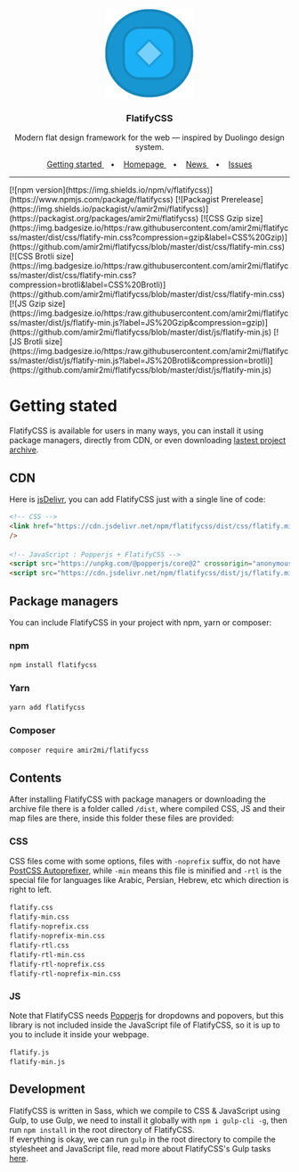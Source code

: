 <p align="center">
  <a target="_blank" href="https://amir2mi.github.io/flatifycss/">
    <img src="https://raw.githubusercontent.com/amir2mi/flatifycss/master/website/static/img/logo.gif" alt="FlatifyCSS" width="160" height="160">
  </a>
</p>

<h3 align="center">FlatifyCSS</h3>

<p align="center">
  Modern flat design framework for the web — inspired by Duolingo design system.
</p>

<p align="center">
  <a target="_blank" href="https://amir2mi.github.io/flatifycss/docs/intro">
    Getting started
  </a>
&nbsp;&nbsp;&nbsp;•&nbsp;&nbsp;&nbsp;   
  <a target="_blank" href="https://amir2mi.github.io/flatifycss/">
    Homepage
  </a>
&nbsp;&nbsp;&nbsp;•&nbsp;&nbsp;&nbsp;   
  <a target="_blank" href="https://amir2mi.github.io/flatifycss/blog">
    News
  </a>
&nbsp;&nbsp;&nbsp;•&nbsp;&nbsp;&nbsp;   
  <a target="_blank" href="https://github.com/amir2mi/flatifycss/issues">
    Issues
  </a>
</p>

<hr>
[![npm version](https://img.shields.io/npm/v/flatifycss)](https://www.npmjs.com/package/flatifycss)
[![Packagist Prerelease](https://img.shields.io/packagist/v/amir2mi/flatifycss)](https://packagist.org/packages/amir2mi/flatifycss)
[![CSS Gzip size](https://img.badgesize.io/https:/raw.githubusercontent.com/amir2mi/flatifycss/master/dist/css/flatify-min.css?compression=gzip&label=CSS%20Gzip)](https://github.com/amir2mi/flatifycss/blob/master/dist/css/flatify-min.css)
[![CSS Brotli size](https://img.badgesize.io/https:/raw.githubusercontent.com/amir2mi/flatifycss/master/dist/css/flatify-min.css?compression=brotli&label=CSS%20Brotli)](https://github.com/amir2mi/flatifycss/blob/master/dist/css/flatify-min.css)
[![JS Gzip size](https://img.badgesize.io/https:/raw.githubusercontent.com/amir2mi/flatifycss/master/dist/js/flatify-min.js?label=JS%20Gzip&compression=gzip)](https://github.com/amir2mi/flatifycss/blob/master/dist/js/flatify-min.js)
[![JS Brotli size](https://img.badgesize.io/https:/raw.githubusercontent.com/amir2mi/flatifycss/master/dist/js/flatify-min.js?label=JS%20Brotli&compression=brotli)](https://github.com/amir2mi/flatifycss/blob/master/dist/js/flatify-min.js)

# Getting stated

FlatifyCSS is available for users in many ways, you can install it using package managers, directly from CDN, or even downloading [lastest project archive](https://github.com/amir2mi/flatifycss/archive/master.zip).

## CDN

Here is [jsDelivr](https://www.jsdelivr.com/), you can add FlatifyCSS just with a single line of code:

```html
<!-- CSS -->
<link href="https://cdn.jsdelivr.net/npm/flatifycss/dist/css/flatify.min.css" rel="stylesheet" crossorigin="anonymous"
/>

<!-- JavaScript : Popperjs + FlatifyCSS -->
<script src="https://unpkg.com/@popperjs/core@2" crossorigin="anonymous"></script>
<script src="https://cdn.jsdelivr.net/npm/flatifycss/dist/js/flatify.min.js" crossorigin="anonymous"></script>
```

## Package managers

You can include FlatifyCSS in your project with npm, yarn or composer:

### npm

```bash
npm install flatifycss
```

### Yarn

```bash
yarn add flatifycss
```

### Composer

```bash
composer require amir2mi/flatifycss
```

## Contents

After installing FlatifyCSS with package managers or downloading the archive file there is a folder called `/dist`, where compiled CSS, JS and their map files are there, inside this folder these files are provided:

### CSS

CSS files come with some options, files with `-noprefix` suffix, do not have [PostCSS Autoprefixer](https://github.com/postcss/autoprefixer), while `-min` means this file is minified and `-rtl` is the special file for languages like Arabic, Persian, Hebrew, etc which direction is right to left.

`flatify.css`  
`flatify-min.css`  
`flatify-noprefix.css`  
`flatify-noprefix-min.css`  
`flatify-rtl.css`  
`flatify-rtl-min.css`  
`flatify-rtl-noprefix.css`  
`flatify-rtl-noprefix-min.css`

### JS

Note that FlatifyCSS needs [Popperjs](https://popper.js.org/) for dropdowns and popovers, but this library is not included inside the JavaScript file of FlatifyCSS, so it is up to you to include it inside your webpage.

`flatify.js`  
`flatify-min.js`

## Development
FlatifyCSS is written in Sass, which we compile to CSS & JavaScript using Gulp, to use Gulp, we need to install it globally with `npm i gulp-cli -g`, then run `npm install` in the root directory of FlatifyCSS.  
If everything is okay, we can run `gulp` in the root directory to compile the stylesheet and JavaScript file, read more about FlatifyCSS's Gulp tasks [here](https://amir2mi.github.io/flatifycss/docs/overview/development#gulp).

